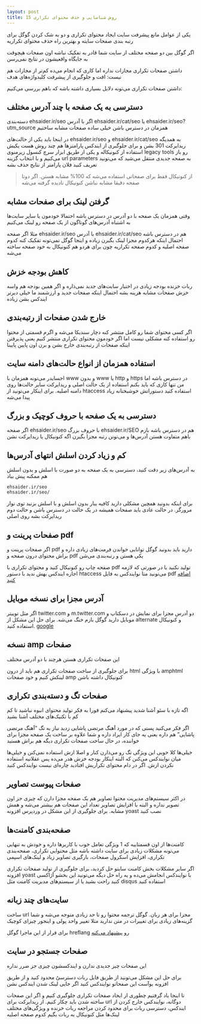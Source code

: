 ```yaml
---
layout: post
title: 15 روش شناسایی و حذف محتوای تکراری
---
```


یکی از عوامل مانع پیشرفت سایت ایجاد محتوای تکراری و دو به شک کردن گوگل برای رتبه بندی صفحات سایته و بهترین راه حذف محتوای تکراریه

اگر گوگل بین دو صفحه مختلف از سایت شما قادر به تفکیک نباشه اون صفحات هیچوقت به جایگاه واقعیشون در نتایج نمی‌رسن

داشتن صفحات تکراری مجازات نداره اما کاری که انجام می‌ده کم‌تر از مجازات هم نیست: افت و جلوگیری از پیشرفت کلیدواژه‌های هدف

داشتن صفحات تکراری می‌تونه دلایل بسیاری داشته باشه که باهم بررسی می‌کنیم:

## دسترسی به یک صفحه با چند آدرس مختلف

دسته‌بندی ehsaider.ir/seo اگر با آدرس ehsaider.ir/cat/seo یا ehsaider.ir/seo?utm_source همزمان در دسترس باشن خیلی ساده صفحات مشابه ساختیم

در اینجا باید یکی از حالت‌های ehsaider.ir/seo و ehsaider.ir/cat/seo به همدیگه ریدایرکت 301 بشن و برای جلوگیری از ایندکس پارامترها هم چند روش هست یکیش استفاده از کنونیکاله و یکی از طریق ابزار سرچ کنسول زیرمنوی legacy tools رو باز می‌کنیم و با انتخاب گزینه url parameters به صفحه جدیدی منتقل می‌شید که می‌تونید تعریف کنید فلان پارامتر از نتایج حذف بشه

> از کنونیکال فقط برای صفحاتی استفاده می‌شه که 100% مشابه هستن. اگر دوتا صفحه دقیقا مشابه نباشن کنونیکال نادیده گرفته می‌شه

## گرفتن لینک برای صفحات مشابه

وقتی همزمان یک صفحه با دو آدرس در دسترس باشه احتمالا خودمون یا سایر سایت‌ها به اشتباه آدرس‌های گوناگون از یک صفحه رو لینک می‌کنیم

مثلا اگر صفحه ehsaider.ir/seo با آدرس ehsaider.ir/cat/seo هم در دسترس باشه احتمال اینکه هرکدوم مجزا لینک بگیرن زیاده و اینجا گوگل نمی‌تونه تفکیک کنه کدوم صفحه اصلیه و کدوم صفحه تکراریه چون برای هردو هم کنونیکال به خود صفحه ساخته می‌شه

## کاهش بودجه خزش

ربات خزنده بودجه زیادی در اختیار سایت‌های جدید نمی‌ذاره و اگر همین بودجه هم واسه خزش صفحات مشابه هزینه بشه احتمال اینکه صفحات جدید و ارزشمند ما خیلی دیرتر ایندکس بشن زیاده

## خارج شدن صفحات از رتبه‌بندی

اگر کسی محتوای شما رو کامل منتشر کنه دچار سندیکا می‌شه و اگرم قسمتی از محتوا رو استفاده کنه مشکلی نیست اما اگر خودمون محتوای تکراری منتشر کنیم یعنی پذیرفتن اینکه صفحات از رتبه‌بندی خارج بشن و برن اون پایین پایینا

## استفاده همزمان از انواع حالت‌های دامنه سایت

احسایدر می‌تونه همزمان با www و بدون www یا http و https در دسترس باشه اما من تنها کاری که باید بکنم استفاده از یک حالت اصلی و ریدایرکت سایر حالت‌ها روی دامنه اصلیه. برای اینکار می‌تونید از htaccess استفاده کنید دستوراتش خوشبختانه زیاد پیدا می‌شه

## دسترسی به یک صفحه با حروف کوچیک و بزرگ

اگر صفحه ehsaider.ir/seo با حروف بزرگ ehsaider.ir/SEO هم در دسترس باشه بازم باهم متفاوت هستن آدرس‌ها و می‌تونن رتبه مجزا بگیرن اگه کنونیکال یا ریدایرکت نشن

## کم و زیاد کردن اسلش انتهای آدرس‌ها

به آدرس‌های زیر دقت کنید، دسترسی به یک صفحه به دو صورت با اسلش و بدون اسلش هم ممکنه پیش بیاد

```
ehsaider.ir/seo
ehsaider.ir/seo/
```

برای اینکه بدونید همچین مشکلی دارید کافیه یبار بدون اسلش و با اسلش بزنید توی نوار مرورگر. در حالت عادی باید صفحات همیشه در یک حالت در دسترس باشن و حالت دوم ریدایرکت بشه روی اصلی

## صفحات پرینت و pdf

اگر صفحات پرینت و pdf دارید باید بدونید گوگل توانایی خواندن فرمت‌های زیادی داره و براش محتوای درون صفحه و pdf یکی هستن و رتبه‌بندی می‌شن

صفحه چاپ رو کنونیکال کنید و محتوای تکراری با pdf تولید نکنید یا در صورتی که لازمه اجازه ایندکس بهش ندید با دستور htaccess می‌تونید متا نوایندکس به فایل pdf [اضافه کنید](https://webmasters.stackexchange.com/questions/14520/how-to-prevent-a-pdf-file-from-being-indexed-by-search-engines)

## آدرس مجزا برای نسخه موبایل

اگر مثل توییتر twitter.com و m.twitter.com دو آدرس مجزا برای نمایش در دسکتاپ و موبایل دارید گوگل بازم خنگ می‌شه. برای حل این مشکل از alternate و کنونیکال استفاده کنید. [google](https://developers.google.com/search/mobile-sites/mobile-seo/separate-urls#annotations-for-desktop-and-mobile-urls)

## نسخه amp صفحات

این صفحات تکراری هستن هرچند با دو آدرس مختلف

برای جلوگیری از ساخت صفحات تکراری هم باید از درون html با ویژگی amphtml لینکش کنیم و خود صفحات amp کنونیکال داشته باشن

## صفحات تگ و دسته‌بندی تکراری

اگه تازه با سئو آشنا شدید پیشنهاد می‌کنم فورا به فکر تولید محتوای انبوه نباشید تا کم کم با تکنیک‌های مختلف آشنا بشید

اگر فکر می‌کنید پستی که در مورد آهنگ مرتضی پاشایی زدید نیاز به تگ “آهنگ مرتضی پاشایی” هم داره یعنی یه جای کار ایراد داره و شما علاوه بر ساخت یک صفحه مجزا برای خواننده، در حال ساخت صفحات تکراری دیگه هم براش هستید

خیلی‌ها کلا خوبی این ویژگی تگ رو می‌ذارن کنار و اصلا ازش استفاده نمی‌کنن و خیلی‌ها میان نوایندکس می‌کنن که البته اینکار بودجه خزش هدر می‌ده پس عقلانیه استفاده نکردن ازش. اگر در دام محتوای تکراریش افتادید چاره‌ای نیست نوایندکس کنید

## صفحات پیوست تصاویر

در اکثر سیستم‌های مدیریت محتوا تصاویر هم یک صفحه مجزا دارن که چیزی جز اون تصویر نداره و البته با افزایش تصاویر تعداد این صفحات هم بیشتر می‌شه و همش مشابه. برای جلوگیری از این مشکل در وردپرس افزونه yoast نصب کنید

## صفحه‌بندی کامنت‌ها

کامنت‌ها از اون قسمتاییه که 1 ویژگی تعامل خوب با کاربرها داره و خودش به تنهایی می‌تونه مشکلات زیادی برای سایت داشته باشه مثل محتوایی تکراری، صفحه‌بندی تکراری، افزایش اسکرول صفحات، بارگیری تصاویر زیاد و لینک‌های اسپمی

اگر سایر مشکلات بخش کامنت سایتو حل کردید، برای جلوگیری از تولید صفحات تکراری افزونه yoast با نوایندکس انجامش می‌ده و یه راه حل دیگه می‌تونید این بخشو آژاکسی کنید راحت بشید یا از سیستم‌های مدیریت کامنت مثل disqus استفاده کنید

## سایت‌های چند زبانه

ساخت url مجزا برای هر زبان. گوگل ترجمه محتوا رو تا حد زیادی متوجه می‌شه و شما گزینه‌های زیادی برای تغییرات در متن ندارید مثلا تغییر واحد پولی و اینجور چیزای کوچیک

برای فرار از این ماجرا گوگل hreflang رو [پیشنهاد می‌کنه](https://support.google.com/webmasters/answer/189077)

## صفحات جستجو در سایت

این صفحات چیز جدیدی ندارن و ایندکسشون چیزی جز ضرر نداره

برای حل این مشکل می‌تونید از طریق فایل ربات دسترسیُ محدود کنید و از طریق افزونه یوآست این صفحاتو نوایندکس کنید اگر جایی لینک شدن ایندکس نشن

تا اینجا یاد گرفتیم چطوری از ایجاد صفحات تکراری جلوگیری کنیم و اگر این صفحات ساخته شدن باید چکار کنیم. از ریدایرکت برای url دوگانه، نوایندکس خارج کردن از ایندکس، دسترسی ربات برای محدود کردن مراجعه ربات خزنده و ویژگی‌های مختلف لینک‌ها مثل کنونیکال به ربات بگیم کدوم صفحه اصلیه
